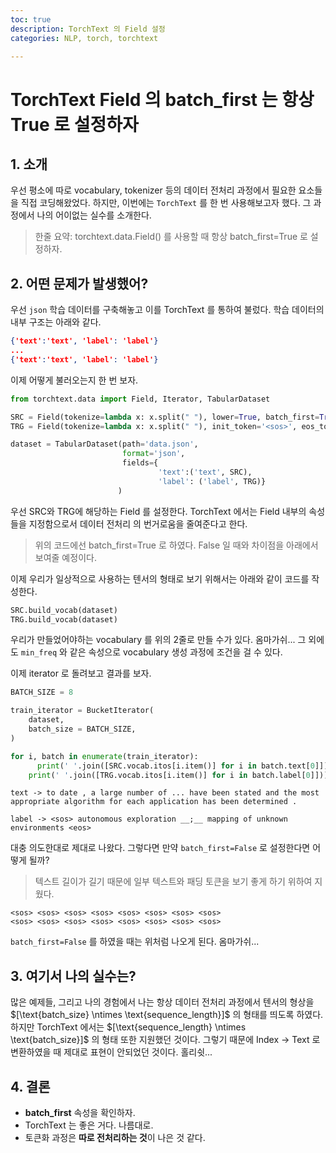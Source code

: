 ```yaml
---
toc: true
description: TorchText 의 Field 설정
categories: NLP, torch, torchtext

---
```


# TorchText Field 의 batch_first 는 항상 True 로 설정하자

## 1. 소개

우선 평소에 따로 vocabulary, tokenizer 등의 데이터 전처리 과정에서 필요한 요소들을 직접 코딩해왔었다. 하지만, 이번에는 `TorchText` 를 한 번 사용해보고자 했다. 그 과정에서 나의 어이없는 실수를 소개한다.

> 한줄 요약: torchtext.data.Field() 를 사용할 때 항상 batch_first=True 로 설정하자.

## 2. 어떤 문제가 발생했어?

우선 `json` 학습 데이터를 구축해놓고 이를 TorchText 를 통하여 불렀다. 학습 데이터의 내부 구조는 아래와 같다.

```json
{'text':'text', 'label': 'label'}
...
{'text':'text', 'label': 'label'}
```

이제 어떻게 불러오는지 한 번 보자.

```python
from torchtext.data import Field, Iterator, TabularDataset

SRC = Field(tokenize=lambda x: x.split(" "), lower=True, batch_first=True)
TRG = Field(tokenize=lambda x: x.split(" "), init_token='<sos>', eos_token='<eos>', lower=True, batch_first=True)

dataset = TabularDataset(path='data.json',
                         format='json',
                         fields={
                                 'text':('text', SRC), 
                                 'label': ('label', TRG)}
                        )
```

우선 SRC와 TRG에 해당하는 Field 를 설정한다. TorchText 에서는 Field 내부의 속성들을 지정함으로서 데이터 전처리 의 번거로움을 줄여준다고 한다.

> 위의 코드에선 batch_first=True 로 하였다. False 일 때와 차이점을 아래에서 보여줄 예정이다.

이제 우리가 일상적으로 사용하는 텐서의 형태로 보기 위해서는 아래와 같이 코드를 작성한다.

```python
SRC.build_vocab(dataset)
TRG.build_vocab(dataset)
```

우리가 만들었어야하는 vocabulary 를 위의 2줄로 만들 수가 있다. 옴마가쉬... 그 외에도 `min_freq` 와 같은 속성으로 vocabulary 생성 과정에 조건을 걸 수 있다.

이제 iterator 로 돌려보고 결과를 보자.

```python
BATCH_SIZE = 8

train_iterator = BucketIterator(
    dataset,
    batch_size = BATCH_SIZE,
)

for i, batch in enumerate(train_iterator):
	  print(' '.join([SRC.vocab.itos[i.item()] for i in batch.text[0]]))
    print(' '.join([TRG.vocab.itos[i.item()] for i in batch.label[0]]))
```

```shell
text -> to date , a large number of ... have been stated and the most appropriate algorithm for each application has been determined .

label -> <sos> autonomous exploration __;__ mapping of unknown environments <eos>
```

대충 의도한대로 제대로 나왔다. 그렇다면 만약 `batch_first=False` 로 설정한다면 어떻게 될까?

> 텍스트 길이가 길기 때문에 일부 텍스트와 패딩 토큰을 보기 좋게 하기 위하여 지웠다.

```shell
<sos> <sos> <sos> <sos> <sos> <sos> <sos> <sos>
<sos> <sos> <sos> <sos> <sos> <sos> <sos> <sos>
```

 `batch_first=False` 를 하였을 때는 위처럼 나오게 된다. 옴마가쉬...

## 3. 여기서 나의 실수는?

많은 예제들, 그리고 나의 경험에서 나는 항상 데이터 전처리 과정에서 텐서의 형상을 $[\text{batch_size} \ntimes \text{sequence_length}]$ 의 형태를 띄도록 하였다. 하지만 TorchText 에서는 $[\text{sequence_length} \ntimes \text{batch_size}]$ 의 형태 또한 지원했던 것이다. 그렇기 때문에 Index -> Text 로 변환하였을 때 제대로 표현이 안되었던 것이다. 홀리쉿...

## 4. 결론

- **batch_first** 속성을 확인하자.
- TorchText 는 좋은 거다. 나름대로.
- 토큰화 과정은 **따로 전처리하는 것**이 나은 것 같다.